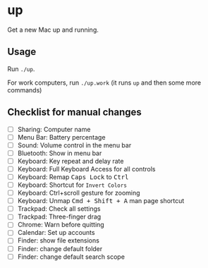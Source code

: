 # up

Get a new Mac up and running.

## Usage

Run `./up`.

For work computers, run `./up.work` (it runs `up` and then some more commands)

## Checklist for manual changes

- [ ] Sharing: Computer name
- [ ] Menu Bar: Battery percentage
- [ ] Sound: Volume control in the menu bar
- [ ] Bluetooth: Show in menu bar
- [ ] Keyboard: Key repeat and delay rate
- [ ] Keyboard: Full Keyboard Access for all controls
- [ ] Keyboard: Remap <kbd>Caps Lock</kbd> to <kbd>Ctrl</kbd>
- [ ] Keyboard: Shortcut for `Invert Colors`
- [ ] Keyboard: Ctrl+scroll gesture for zooming
- [ ] Keyboard: Unmap <kbd>Cmd + Shift + A</kbd> man page shortcut
- [ ] Trackpad: Check all settings
- [ ] Trackpad: Three-finger drag
- [ ] Chrome: Warn before quitting
- [ ] Calendar: Set up accounts
- [ ] Finder: show file extensions
- [ ] Finder: change default folder
- [ ] Finder: change default search scope
